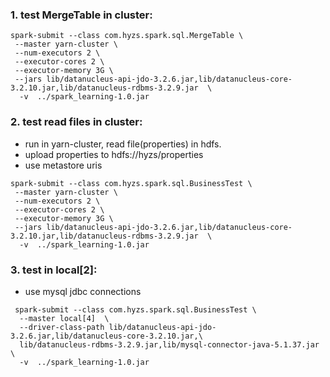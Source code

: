 ### 1. test MergeTable in cluster: 
```
spark-submit --class com.hyzs.spark.sql.MergeTable \
 --master yarn-cluster \
 --num-executors 2 \
 --executor-cores 2 \
 --executor-memory 3G \
 --jars lib/datanucleus-api-jdo-3.2.6.jar,lib/datanucleus-core-3.2.10.jar,lib/datanucleus-rdbms-3.2.9.jar  \
  -v  ../spark_learning-1.0.jar
```
  
### 2. test read files in cluster:
* run in yarn-cluster, read file(properties) in hdfs.
* upload properties to hdfs://hyzs/properties
* use metastore uris
```
spark-submit --class com.hyzs.spark.sql.BusinessTest \
 --master yarn-cluster \
 --num-executors 2 \
 --executor-cores 2 \
 --executor-memory 3G \
 --jars lib/datanucleus-api-jdo-3.2.6.jar,lib/datanucleus-core-3.2.10.jar,lib/datanucleus-rdbms-3.2.9.jar  \
  -v  ../spark_learning-1.0.jar  

```

### 3. test in local[2]:
* use mysql jdbc connections
```
 spark-submit --class com.hyzs.spark.sql.BusinessTest \
  --master local[4]  \
  --driver-class-path lib/datanucleus-api-jdo-3.2.6.jar,lib/datanucleus-core-3.2.10.jar,\
  lib/datanucleus-rdbms-3.2.9.jar,lib/mysql-connector-java-5.1.37.jar  \
  -v  ../spark_learning-1.0.jar

```